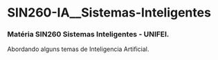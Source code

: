# SIN260-IA__Sistemas-Inteligentes

### Matéria SIN260 Sistemas Inteligentes - UNIFEI. 
Abordando alguns temas de Inteligencia Artificial.
